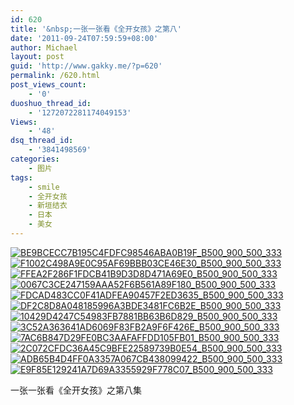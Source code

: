 ```yaml
---
id: 620
title: '&nbsp;一张一张看《全开女孩》之第八'
date: '2011-09-24T07:59:59+08:00'
author: Michael
layout: post
guid: 'http://www.gakky.me/?p=620'
permalink: /620.html
post_views_count:
    - '0'
duoshuo_thread_id:
    - '1272072281174049153'
Views:
    - '48'
dsq_thread_id:
    - '3841498569'
categories:
    - 图片
tags:
    - smile
    - 全开女孩
    - 新垣结衣
    - 日本
    - 美女
---
```


[![BE9BCECC7B195C4FDFC98546ABA0B19F_B500_900_500_333](http://www.yui-aragaki.org/wp-content/uploads/img/BE9BCECC7B195C4FDFC98546ABA0B19F_B500_900_500_333.jpeg)](http://www.yui-aragaki.org/wp-content/uploads/img/BE9BCECC7B195C4FDFC98546ABA0B19F_B1280_1280_520_347.jpeg) [![F1002C498A9E0C95AF69BBB03CE46E30_B500_900_500_333](http://www.yui-aragaki.org/wp-content/uploads/img/F1002C498A9E0C95AF69BBB03CE46E30_B500_900_500_333.jpeg)](http://www.yui-aragaki.org/wp-content/uploads/img/F1002C498A9E0C95AF69BBB03CE46E30_B1280_1280_520_347.jpeg) [![FFEA2F286F1FDCB41B9D3D8D471A69E0_B500_900_500_333](http://www.yui-aragaki.org/wp-content/uploads/img/FFEA2F286F1FDCB41B9D3D8D471A69E0_B500_900_500_333.jpeg)](http://www.yui-aragaki.org/wp-content/uploads/img/FFEA2F286F1FDCB41B9D3D8D471A69E0_B1280_1280_520_347.jpeg) [![0067C3CE247159AAA52F6B561A89F180_B500_900_500_333](http://www.yui-aragaki.org/wp-content/uploads/img/0067C3CE247159AAA52F6B561A89F180_B500_900_500_333.jpeg)](http://www.yui-aragaki.org/wp-content/uploads/img/0067C3CE247159AAA52F6B561A89F180_B1280_1280_520_347.jpeg) [![FDCAD483CC0F41ADFEA90457F2ED3635_B500_900_500_333](http://www.yui-aragaki.org/wp-content/uploads/img/FDCAD483CC0F41ADFEA90457F2ED3635_B500_900_500_333.jpeg)](http://www.yui-aragaki.org/wp-content/uploads/img/FDCAD483CC0F41ADFEA90457F2ED3635_B1280_1280_520_347.jpeg) [![DF2C8D8A048185996A3BDE3481FC6B2E_B500_900_500_333](http://www.yui-aragaki.org/wp-content/uploads/img/DF2C8D8A048185996A3BDE3481FC6B2E_B500_900_500_333.jpeg)](http://www.yui-aragaki.org/wp-content/uploads/img/DF2C8D8A048185996A3BDE3481FC6B2E_B1280_1280_520_347.jpeg) [![10429D4247C54983FB7881BB63B6D829_B500_900_500_333](http://www.yui-aragaki.org/wp-content/uploads/img/10429D4247C54983FB7881BB63B6D829_B500_900_500_333.jpeg)](http://www.yui-aragaki.org/wp-content/uploads/img/10429D4247C54983FB7881BB63B6D829_B1280_1280_520_347.jpeg) [![3C52A363641AD6069F83FB2A9F6F426E_B500_900_500_333](http://www.yui-aragaki.org/wp-content/uploads/img/3C52A363641AD6069F83FB2A9F6F426E_B500_900_500_333.jpeg)](http://www.yui-aragaki.org/wp-content/uploads/img/3C52A363641AD6069F83FB2A9F6F426E_B1280_1280_520_347.jpeg) [![7AC6B847D29FE0BC3AAFAFFDD105FB01_B500_900_500_333](http://www.yui-aragaki.org/wp-content/uploads/img/7AC6B847D29FE0BC3AAFAFFDD105FB01_B500_900_500_333.jpeg)](http://www.yui-aragaki.org/wp-content/uploads/img/7AC6B847D29FE0BC3AAFAFFDD105FB01_B1280_1280_520_347.jpeg) [![2C072CFDC36A45C9BFE22589739B0E54_B500_900_500_333](http://www.yui-aragaki.org/wp-content/uploads/img/2C072CFDC36A45C9BFE22589739B0E54_B500_900_500_333.jpeg)](http://www.yui-aragaki.org/wp-content/uploads/img/2C072CFDC36A45C9BFE22589739B0E54_B1280_1280_520_347.jpeg) [![ADB65B4D4FF0A3357A067CB438099422_B500_900_500_333](http://www.yui-aragaki.org/wp-content/uploads/img/ADB65B4D4FF0A3357A067CB438099422_B500_900_500_333.jpeg)](http://www.yui-aragaki.org/wp-content/uploads/img/ADB65B4D4FF0A3357A067CB438099422_B1280_1280_520_347.jpeg) [![E9F85E129241A7D69A3355929F778C07_B500_900_500_333](http://www.yui-aragaki.org/wp-content/uploads/img/E9F85E129241A7D69A3355929F778C07_B500_900_500_333.jpeg)](http://www.yui-aragaki.org/wp-content/uploads/img/E9F85E129241A7D69A3355929F778C07_B1280_1280_520_347.jpeg)

 一张一张看《全开女孩》之第八集